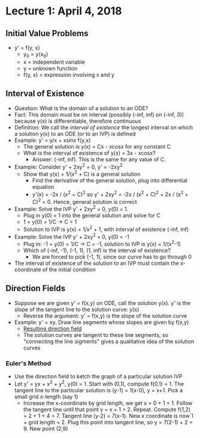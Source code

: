 # Lecture 1: April 4, 2018
## Initial Value Problems
* y' = f(y, x)
  * y<sub>0</sub> = y(x<sub>0</sub>)
  * x = independent variable
  * y = unknown function
  * f(y, x) = expression involving x and y
## Interval of Existence
* Question: What is the domain of a solution to an ODE?
* Fact: This domain must be on interval (possibly (-inf, inf) on (-inf, 3)) because y(x) is differentiable, therefore continuous
* Definition: We call the *interval of existence* the longest interval on which a solution y(x) to an ODE (or to an IVP) is defined
* Example: y' = y/x + xsinx f(y,x)
  * The general solution is y(x) = Cx - xcosx for any constant C
  * What is the interval of existence of y(x) = 3x - xcosx? 
    * Answer: (-inf, inf). This is the same for any value of C.
* Example: Consider y' + 2xy<sup>2</sup> = 0, y' = -2xy<sup>2</sup>
  * Show that y(x) = 1/(x<sup>2</sup> + C) is a general solution
    * Find the derivative of the general solution, plug into differential equation
    * y'(x) = -2x / (x<sup>2</sup> + C)<sup>2</sup> so y' + 2xy<sup>2</sup> = -2x / (x<sup>2</sup> + C)<sup>2</sup> + 2x / (x<sup>2</sup> + C)<sup>2</sup> = 0. Hence, general solution is correct
* Example: Solve the IVP y' + 2xy<sup>2</sup> = 0, y(0) = 1.
  * Plug in y(0) = 1 into the general solution and solve for C
  * 1 = y(0) = 1/C -> C = 1
  * Solution to IVP is y(x) = 1/x<sup>2</sup> + 1, with interval of existence (-inf, inf)
* Example: Solve the IVP y' + 2xy<sup>2</sup> = 0, y(0) = -1
  * Plug in: -1 = y(0) = 1/C -> C = -1, solution to IVP is y(x) = 1/(x<sup>2</sup>-1)
  * Which of (-inf, -1), (-1, 1), (1, inf) is the interval of existence?
    * We are forced to pick (-1, 1), since our curve has to go through 0
* The interval of existence of the solution to an IVP must contain the x-coordinate of the initial condition
## Direction Fields
* Suppose we are given y' = f(x,y) on ODE, call the solution y(x). y' is the slope of the tangent line to the solution curve: y(x)
  * Reverse the argument: y' = f(x,y) is the slope of the solution curve
* Example: y' = xy. Draw line segments whose slopes are given by f(x,y)
  * [Resulting direction field](images/april4-1.PNG)
  * The solution curves are tangent to these line segments, so "connecting the line sigments" gives a qualitative idea of the solution curves
### Euler's Method
* Use the direction field to ketch the graph of a particular solution IVP
* Let y' = yx + x<sup>2</sup> + y<sup>2</sup>, y(0) = 1. Start with (0,1), compute f(0,1) = 1. The tangent line to the particular solution is (y-1) = 1(x-0), y = x+1. Pick a small grid x-length (say 1)
  * Increase the x-coordinate by grid length, we get x = 0 + 1 = 1. Follow the tangent line until that point y = x + 1 = 2. Repeat. Compute f(1,2) = 2 + 1 + 4 = 7. Tangent line (y-2) = 7(x-1).  New x coordinate is now 1 + grid length = 2. Plug this point into tangent line, so y = 7(2-1) + 2 = 9. New point (2,9)
